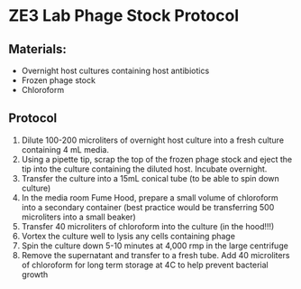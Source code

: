 # ZE3 Lab Phage Stock Protocol 

## Materials: 
- Overnight host cultures containing host antibiotics 
- Frozen phage stock
- Chloroform 

## Protocol 
1. Dilute 100-200 microliters of overnight host culture into a fresh culture containing 4 mL media.
2. Using a pipette tip, scrap the top of the frozen phage stock and eject the tip into the culture containing the diluted host. Incubate overnight. 
3. Transfer the culture into a 15mL conical tube (to be able to spin down culture)
4. In the media room Fume Hood, prepare a small volume of chloroform into a secondary container (best practice would be transferring 500 microliters into a small beaker) 
5. Transfer 40 microliters of chloroform into the culture (in the hood!!!) 
6. Vortex the culture well to lysis any cells containing phage 
7. Spin the culture down 5-10 minutes at 4,000 rmp in the large centrifuge 
8. Remove the supernatant and transfer to a fresh tube. Add 40 microliters of chloroform for long term storage at 4C to help prevent bacterial growth 



